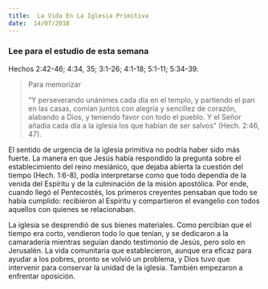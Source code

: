 ```yaml
---
title:  La Vida En La Iglesia Primitiva
date:  14/07/2018
---
```


### Lee para el estudio de esta semana
Hechos 2:42-46; 4:34, 35; 3:1-26; 4:1-18; 5:1-11; 5:34-39.

> <p>Para memorizar</p>
> “Y perseverando unánimes cada día en el templo, y partiendo el pan en las casas, comían juntos con alegría y sencillez de corazón, alabando a Dios, y teniendo favor con todo el pueblo. Y el Señor añadía cada día a la iglesia los que habían de ser salvos” (Hech. 2:46, 47).

El sentido de urgencia de la iglesia primitiva no podría haber sido más fuerte. La manera en que Jesús había respondido la pregunta sobre el establecimiento del reino mesiánico, que dejaba abierta la cuestión del tiempo (Hech. 1:6-8), podía interpretarse como que todo dependía de la venida del Espíritu y de la culminación de la misión apostólica. Por ende, cuando llegó el Pentecostés, los primeros creyentes pensaban que todo se había cumplido: recibieron al Espíritu y compartieron el evangelio con todos aquellos con quienes se relacionaban.

La iglesia se desprendió de sus bienes materiales. Como percibían que el tiempo era corto, vendieron todo lo que tenían, y se dedicaron a la camaradería mientras seguían dando testimonio de Jesús, pero solo en Jerusalén. La vida comunitaria que establecieron, aunque era eficaz para ayudar a los pobres, pronto se volvió un problema, y Dios tuvo que intervenir para conservar la unidad de la iglesia.  También empezaron a enfrentar oposición.